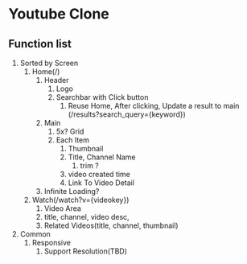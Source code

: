 # Youtube Clone
## Function list
1. Sorted by Screen
   1. Home(/)
      1. Header
         1. Logo
         2. Searchbar with Click button
            1. Reuse Home, After clicking, Update a result to main (/results?search_query={keyword})
      2. Main
         1. 5x? Grid
         2. Each Item
            1. Thumbnail
            2. Title, Channel Name
               1. trim ?
            3. video created time
            4. Link To Video Detail
      3. Infinite Loading?
   2. Watch(/watch?v={videokey})
      1. Video Area
      2. title, channel, video desc, 
      3. Related Videos(title, channel, thumbnail)
2. Common
   1. Responsive
      1. Support Resolution(TBD)

